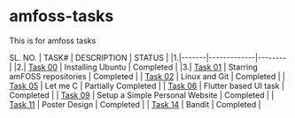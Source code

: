 # amfoss-tasks
This is for amfoss tasks

SL. NO. | TASK# | DESCRIPTION | STATUS |
|1.|-------|-------------|--------|
|2.| [Task 00](https://github.com/Den1f/amfoss-tasks/tree/main/Task%2000) | Installing Ubuntu | Completed | 
|3.| [Task 01](https://github.com/Den1f/amfoss-tasks/tree/main/Task%2001) | Starring amFOSS repositories | Completed |
| [Task 02](https://github.com/Den1f/amfoss-tasks/tree/main/Task%2002) | Linux and Git | Completed |
| [Task 05](https://github.com/Den1f/amfoss-tasks/tree/main/Task%2005) | Let me C | Partially Completed  |
| [Task 06](https://github.com/Den1f/amfoss-tasks/tree/main/Task%2006) | Flutter based UI task | Completed |
| [Task 09](https://github.com/Den1f/amfoss-tasks/tree/main/Task%2009) | Setup a Simple Personal Website | Completed |
| [Task 11](https://github.com/Den1f/amfoss-tasks/tree/main/Task%2011) | Poster Design | Completed |
| [Task 14](https://github.com/Den1f/amfoss-tasks/tree/main/Task%2014) | Bandit | Completed |
